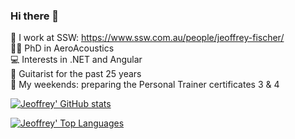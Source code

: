 ### Hi there 👋

🏢 I work at SSW: https://www.ssw.com.au/people/jeoffrey-fischer/ <br />
🧑‍🎓 PhD in AeroAcoustics <br />
💻 Interests in .NET and Angular <br />
🎸 Guitarist for the past 25 years <br />
💪 My weekends: preparing the Personal Trainer certificates 3 & 4

[![Jeoffrey' GitHub stats](https://github-readme-stats.vercel.app/api?username=jeoffreyfischer&theme=onedark&show_icons=true)](https://github.com/pierssinclairssw/github-readme-stats)

[![Jeoffrey' Top Languages](https://github-readme-stats.vercel.app/api/top-langs/?username=jeoffreyfischer&layout=compact&theme=onedark&show_icons=true)](https://github.com/pierssinclairssw/github-readme-stats)
